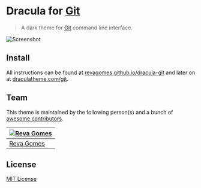 # Dracula for [Git](https://git-scm.com)

> A dark theme for [Git](https://git-scm.com) command line interface.

![Screenshot](./screenshot.png)

## Install

All instructions can be found at [revagomes.github.io/dracula-git](https://revagomes.github.io/dracula-git/) and later on at [draculatheme.com/git](https://draculatheme.com/git).

## Team

This theme is maintained by the following person(s) and a bunch of [awesome contributors](https://github.com/dracula/foobar/graphs/contributors).

[![Reva Gomes](https://github.com/revagomes.png?size=100)](https://github.com/revagomes) |
--- |
[Reva Gomes](https://github.com/revagomes) |

## License

[MIT License](./LICENSE)
